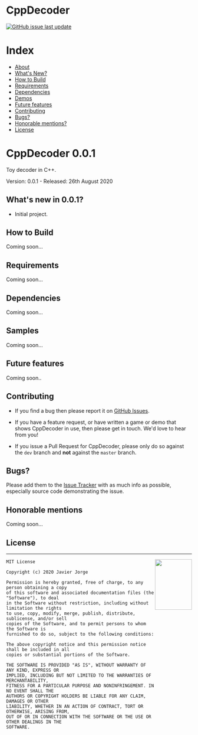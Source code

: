 CppDecoder
==========
[![GitHub issue last update](https://img.shields.io/badge/updated-August%202020-red.svg?longCache=true&style=for-the-badge)](https://github.com/JJorgeDSIC/CppDecoder)

# Index

- [About](#about)
- [What's New?](#whats-new)
- [How to Build](#how-to-build)
- [Requirements](#requirements)
- [Dependencies](#dependencies)
- [Demos](#demos)
- [Future features](#future)
- [Contributing](#contributing)
- [Bugs?](#bugs)
- [Honorable mentions?](#mentions)
- [License](#license)

<a name="about"></a>
# CppDecoder 0.0.1

Toy decoder in C++.

Version: 0.0.1 - Released: 26th August 2020

<a name="whats-new"></a>
## What's new in 0.0.1?

* Initial project.

<a name="how-to-build"></a>
## How to Build

Coming soon...

<a name="requirements"></a>
## Requirements

Coming soon...

<a name="dependencies"></a>
## Dependencies

Coming soon...

<a name="samples"></a>
## Samples

Coming soon...

<a name="future"></a>
## Future features

Coming soon..

<a name="contributing"></a>
## Contributing

- If you find a bug then please report it on [GitHub Issues][issues].

- If you have a feature request, or have written a game or demo that shows CppDecoder in use, then please get in touch. We'd love to hear from you!

- If you issue a Pull Request for CppDecoder, please only do so against the `dev` branch and **not** against the `master` branch.

<a name="bugs"></a>
## Bugs?

Please add them to the [Issue Tracker][issues] with as much info as possible, especially source code demonstrating the issue.

<a name="mentions"></a>
## Honorable mentions

Coming soon...

<a name="license"></a>
## License
-----------------------------------------------------------------------

<a href="http://opensource.org/licenses/BSD-2-Clause" target="_blank">
<img align="right" width="100" height="137"
 src="https://opensource.org/files/OSI_Approved_License.png">
</a>

	MIT License

	Copyright (c) 2020 Javier Jorge

	Permission is hereby granted, free of charge, to any person obtaining a copy
	of this software and associated documentation files (the "Software"), to deal
	in the Software without restriction, including without limitation the rights
	to use, copy, modify, merge, publish, distribute, sublicense, and/or sell
	copies of the Software, and to permit persons to whom the Software is
	furnished to do so, subject to the following conditions:

	The above copyright notice and this permission notice shall be included in all
	copies or substantial portions of the Software.

	THE SOFTWARE IS PROVIDED "AS IS", WITHOUT WARRANTY OF ANY KIND, EXPRESS OR
	IMPLIED, INCLUDING BUT NOT LIMITED TO THE WARRANTIES OF MERCHANTABILITY,
	FITNESS FOR A PARTICULAR PURPOSE AND NONINFRINGEMENT. IN NO EVENT SHALL THE
	AUTHORS OR COPYRIGHT HOLDERS BE LIABLE FOR ANY CLAIM, DAMAGES OR OTHER
	LIABILITY, WHETHER IN AN ACTION OF CONTRACT, TORT OR OTHERWISE, ARISING FROM,
	OUT OF OR IN CONNECTION WITH THE SOFTWARE OR THE USE OR OTHER DEALINGS IN THE
	SOFTWARE.

[issues]: https://github.com/JJorgeDSIC/CppDecoder
